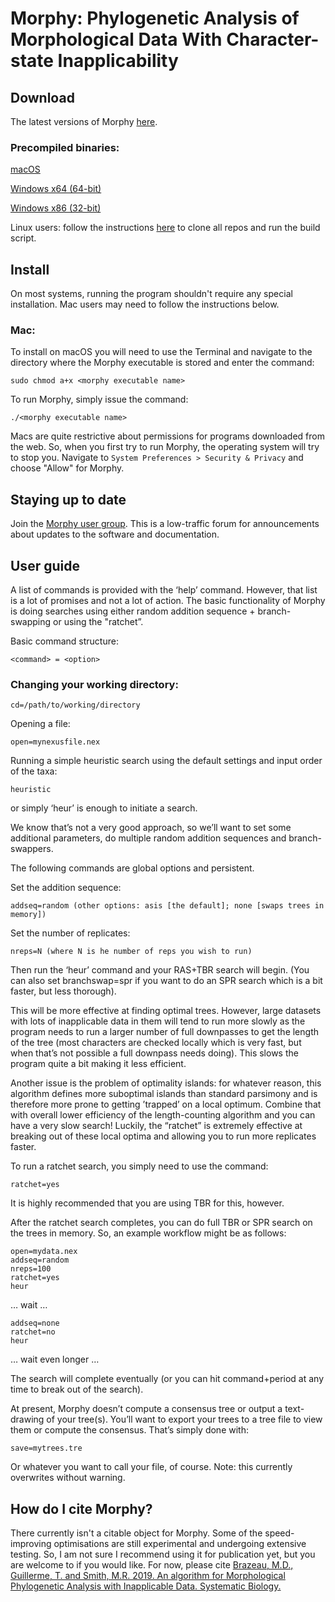 # Morphy: Phylogenetic Analysis of Morphological Data With Character-state Inapplicability

## Download

The latest versions of Morphy [here](https://github.com/mbrazeau/morphy.archive/releases).

### Precompiled binaries:

[macOS](https://github.com/mbrazeau/morphy.archive/releases/download/0.2-beta/morphy_nui_v02b-macOS)

[Windows x64 (64-bit)](https://github.com/mbrazeau/morphy.archive/releases/download/0.2-beta/morphy_nui_v02b-win64.exe)

[Windows x86 (32-bit)](https://github.com/mbrazeau/morphy.archive/releases/download/0.2-beta/morphy_nui_v02b-win32.exe)

Linux users: follow the instructions [here](https://github.com/mbrazeau/morphy.archive) to clone all repos and run the build script.

## Install

On most systems, running the program shouldn't require any special installation. Mac users may need to follow the instructions below.

### Mac:
To install on macOS you will need to use the Terminal and navigate to the directory where the Morphy executable is stored and enter the command:

	sudo chmod a+x <morphy executable name>
	
To run Morphy, simply issue the command:

	./<morphy executable name>
	
Macs are quite restrictive about permissions for programs downloaded from the web. So, when you first try to run Morphy, the  operating system will try to stop you. Navigate to `System Preferences > Security & Privacy` and choose "Allow" for Morphy.

## Staying up to date

Join the [Morphy user group](https://groups.google.com/forum/#!forum/morphy-phylogenetic-software-announcements). This is a low-traffic forum for announcements about updates to the software and documentation.

## User guide

A list of commands is provided with the ‘help’ command. However, that list is a lot of promises and not a lot of action. The basic functionality of Morphy is doing searches using either random addition sequence + branch-swapping or using the "ratchet”.

Basic command structure:

	<command> = <option>

### Changing your working directory:

	cd=/path/to/working/directory

Opening a file:

	open=mynexusfile.nex

Running a simple heuristic search using the default settings and input order of the taxa:

	heuristic

or simply ‘heur’ is enough to initiate a search.

We know that’s not a very good approach, so we’ll want to set some additional parameters, do multiple random addition sequences and branch-swappers.

The following commands are global options and persistent.

Set the addition sequence:

	addseq=random (other options: asis [the default]; none [swaps trees in memory])

Set the number of replicates:

	nreps=N (where N is he number of reps you wish to run)

Then run the ‘heur’ command and your RAS+TBR search will begin. (You can also set branchswap=spr if you want to do an SPR search which is a bit faster, but less thorough).

This will be more effective at finding optimal trees. However, large datasets with lots of inapplicable data in them will tend to run more slowly as the program needs to run a larger number of full downpasses to get the length of the tree (most characters are checked locally which is very fast, but when that’s not possible a full downpass needs doing). This slows the program quite a bit making it less efficient.

Another issue is the problem of optimality islands: for whatever reason, this algorithm defines more suboptimal islands than standard parsimony and is therefore more prone to getting ’trapped’ on a local optimum. Combine that with overall lower efficiency of the length-counting algorithm and you can have a very slow search! Luckily, the “ratchet” is extremely effective at breaking out of these local optima and allowing you to run more replicates faster. 

To run a ratchet search, you simply need to use the command:

	ratchet=yes

It is highly recommended that you are using TBR for this, however.

After the ratchet search completes, you can do full TBR or SPR search on the trees in memory. So, an example workflow might be as follows:

	open=mydata.nex
	addseq=random
	nreps=100
	ratchet=yes
	heur

… wait …

	addseq=none
	ratchet=no
	heur

… wait even longer …

The search will complete eventually (or you can hit command+period at any time to break out of the search).

At present, Morphy doesn’t compute a consensus tree or output a text-drawing of your tree(s). You’ll want to export your trees to a tree file to view them or compute the consensus.
That’s simply done with:

	save=mytrees.tre 

Or whatever you want to call your file, of course. Note: this currently overwrites without warning.

## How do I cite Morphy?
There currently isn't a citable object for Morphy. Some of the speed-improving optimisations are still experimental and undergoing extensive testing. So, I am not sure I recommend using it for publication yet, but you are welcome to if you would like. For now, please cite [Brazeau, M.D., Guillerme, T. and Smith, M.R. 2019. An algorithm for Morphological Phylogenetic Analysis with Inapplicable Data. Systematic Biology. ](https://academic.oup.com/sysbio/article/68/4/619/5238046)
